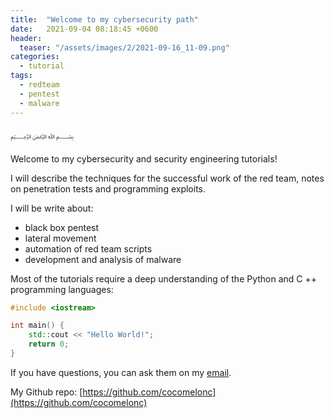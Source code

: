 ```yaml
---
title:  "Welcome to my cybersecurity path"
date:   2021-09-04 08:18:45 +0600
header:
  teaser: "/assets/images/2/2021-09-16_11-09.png"
categories: 
  - tutorial
tags:
  - redteam
  - pentest
  - malware
---
```


﷽

Welcome to my cybersecurity and security engineering tutorials!

I will describe the techniques for the successful work of the red team, notes on penetration tests and programming exploits.

I will be write about:
- black box pentest
- lateral movement
- automation of red team scripts
- development and analysis of malware 

Most of the tutorials require a deep understanding of the Python and C ++ programming languages:

```cpp
#include <iostream>

int main() {
    std::cout << "Hello World!";
    return 0;
}
```

If you have questions, you can ask them on my [email](mailto:cocomelonkz@gmail.com).

My Github repo: [https://github.com/cocomelonc](https://github.com/cocomelonc)
